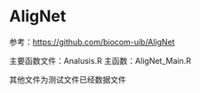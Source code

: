 # AligNet
参考：https://github.com/biocom-uib/AligNet

主要函数文件：Analusis.R
主函数：AligNet_Main.R

其他文件为测试文件已经数据文件
